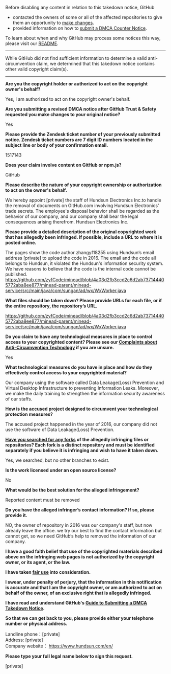 Before disabling any content in relation to this takedown notice, GitHub
- contacted the owners of some or all of the affected repositories to give them an opportunity to [make changes](https://docs.github.com/en/github/site-policy/dmca-takedown-policy#a-how-does-this-actually-work).
- provided information on how to [submit a DMCA Counter Notice](https://docs.github.com/en/articles/guide-to-submitting-a-dmca-counter-notice).

To learn about when and why GitHub may process some notices this way, please visit our [README](https://github.com/github/dmca/blob/master/README.md#anatomy-of-a-takedown-notice).

---

While GitHub did not find sufficient information to determine a valid anti-circumvention claim, we determined that this takedown notice contains other valid copyright claim(s).

---

**Are you the copyright holder or authorized to act on the copyright owner's behalf?**

Yes, I am authorized to act on the copyright owner's behalf.

**Are you submitting a revised DMCA notice after GitHub Trust & Safety requested you make changes to your original notice?**

Yes

**Please provide the Zendesk ticket number of your previously submitted notice. Zendesk ticket numbers are 7 digit ID numbers located in the subject line or body of your confirmation email.**

1517143

**Does your claim involve content on GitHub or npm.js?**

GitHub

**Please describe the nature of your copyright ownership or authorization to act on the owner's behalf.**

We hereby appoint [private] the staff of Hundsun Electronics Inc.to handle the removal of documents on GitHub.com involving Hundsun Electronics' trade secrets. The employee's disposal behavior shall be regarded as the behavior of our company, and our company shall bear the legal consequences arising therefrom.
Hundsun Electronics Inc.

**Please provide a detailed description of the original copyrighted work that has allegedly been infringed. If possible, include a URL to where it is posted online.**

The pages show the code author zhangyf18255 using Hundsun’s email address [private] to upload the code in 2016. The email and the code all belongs to Hundsun, it violated the Hundsun's information security system. We have reasons to believe that the code is the internal code cannot be published.
https://github.com/zyfCode/minead/blob/4a03d2fb3ccd2c6d2ab737144405772aba8ee877/minead-parent/minead-service/src/main/java/com/sungan/ad/wx/WxWorker.java

**What files should be taken down? Please provide URLs for each file, or if the entire repository, the repository’s URL.**

https://github.com/zyfCode/minead/blob/4a03d2fb3ccd2c6d2ab737144405772aba8ee877/minead-parent/minead-service/src/main/java/com/sungan/ad/wx/WxWorker.java

**Do you claim to have any technological measures in place to control access to your copyrighted content? Please see our <a href="https://docs.github.com/articles/guide-to-submitting-a-dmca-takedown-notice#complaints-about-anti-circumvention-technology">Complaints about Anti-Circumvention Technology</a> if you are unsure.**

Yes

**What technological measures do you have in place and how do they effectively control access to your copyrighted material?**

Our company using the software called Data Leakage(Loss) Prevention and Virtual Desktop Infrastructure to preventing Information Leaks. Moreover, we make the daily training to strengthen the information security awareness of our staffs.

**How is the accused project designed to circumvent your technological protection measures?**

The accused project happened in the year of 2016, our company did not use the software of Data Leakage(Loss) Prevention.

**<a href="https://docs.github.com/articles/dmca-takedown-policy#b-what-about-forks-or-whats-a-fork">Have you searched for any forks</a> of the allegedly infringing files or repositories? Each fork is a distinct repository and must be identified separately if you believe it is infringing and wish to have it taken down.**

Yes, we searched, but no other branches to exist.

**Is the work licensed under an open source license?**

No

**What would be the best solution for the alleged infringement?**

Reported content must be removed

**Do you have the alleged infringer’s contact information? If so, please provide it.**

NO, the owner of repository in 2016 was our company's staff, but now already leave the office. we try our best to find the contact information but cannot get, so we need GitHub‘s help to removed the information of our company.

**I have a good faith belief that use of the copyrighted materials described above on the infringing web pages is not authorized by the copyright owner, or its agent, or the law.**

**I have taken <a href="https://www.lumendatabase.org/topics/22">fair use</a> into consideration.**

**I swear, under penalty of perjury, that the information in this notification is accurate and that I am the copyright owner, or am authorized to act on behalf of the owner, of an exclusive right that is allegedly infringed.**

**I have read and understand GitHub's <a href="https://docs.github.com/articles/guide-to-submitting-a-dmca-takedown-notice/">Guide to Submitting a DMCA Takedown Notice</a>.**

**So that we can get back to you, please provide either your telephone number or physical address.**

Landline phone：[private]  
Address: [private]  
Company website： https://www.hundsun.com/en/

**Please type your full legal name below to sign this request.**

[private]
